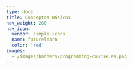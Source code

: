 ```yaml
---
type: docs
title: Conceptos Básicos
nav_weight: 200
nav_icon:
  vendor: simple-icons
  name: futurelearn
  color: 'red'
images:
  - /images/banners/programming-course.es.png
---
```


